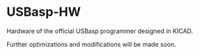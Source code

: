 # USBasp-HW

Hardware of the official USBasp programmer designed in KICAD.

Further optimizations and modifications will be made soon.
